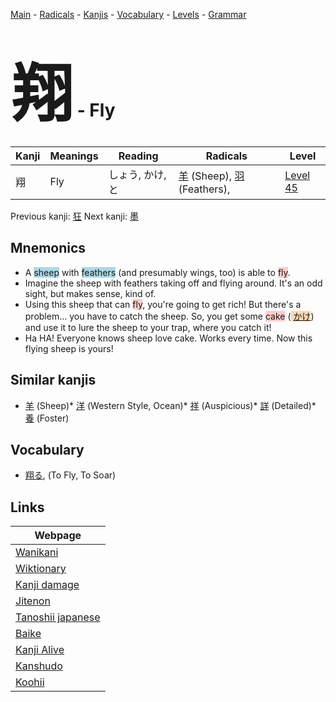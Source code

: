 <style> bigfont {font-size: 100px}</style>
[Main](../index.md) -
[Radicals](../radicals.md) -
[Kanjis](../kanjis.md) -
[Vocabulary](../vocabulary.md) -
[Levels](../levels.md) -
[Grammar](../grammar.md)
# <bigfont> 翔</bigfont> - Fly 

| Kanji | Meanings | Reading | Radicals | Level |
| --- | --- | --- | --- | --- |
| 翔 | Fly | しょう, かけ, と | [羊](../radicals/羊.md) (Sheep), [羽](../radicals/羽.md) (Feathers),  | [Level 45](../levels/wk_level45.md) |

Previous kanji: [狂](狂.md) Next kanji: [墨](墨.md) 

## Mnemonics
 * A <span style="background-color:#ADD8E6"> sheep</span> with <span style="background-color:#ADD8E6"> feathers</span> (and presumably wings, too) is able to <span style="background-color:#ffcccb"> fly</span>.
* Imagine the sheep with feathers taking off and flying around. It's an odd sight, but makes sense, kind of.
* Using this sheep that can <span style="background-color:#ffcccb"> fly</span>, you're going to get rich! But there's a problem... you have to catch the sheep. So, you get some <span style="background-color:#ffcccb"> cake</span> (<span style="background-color:#fed8b1"> [かけ](https://jisho.org/search/かけ)</span>) and use it to lure the sheep to your trap, where you catch it!
* Ha HA! Everyone knows sheep love cake. Works every time. Now this flying sheep is yours!


## Similar kanjis
 * [羊](羊.md) (Sheep)* [洋](洋.md) (Western Style, Ocean)* [祥](祥.md) (Auspicious)* [詳](詳.md) (Detailed)* [養](養.md) (Foster)


## Vocabulary
 * [翔る](../vocabulary/翔.md), (To Fly, To Soar)



## Links 

| Webpage |
| --- |
| [Wanikani          ](https://www.wanikani.com/kanji/翔) |
| [Wiktionary        ](https://en.wiktionary.org/wiki/翔) |
| [Kanji damage      ](http://www.kanjidamage.com/kanji/search?utf8=✓&q=翔) |
| [Jitenon           ](https://jitenon.com/kanji/翔) |
| [Tanoshii japanese ](https://www.tanoshiijapanese.com/dictionary/kanji.cfm?k=翔) |
| [Baike             ](https://baike.baidu.com/item/翔) |
| [Kanji Alive       ](https://app.kanjialive.com/翔) |
| [Kanshudo          ](https://www.kanshudo.com/searchmn?q=翔) |
| [Koohii            ](https://kanji.koohii.com/study/kanji/翔) |
